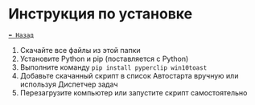 # Инструкция по установке

[`⬅️ Назад`](../readme.ru.md)

1. Скачайте все файлы из этой папки
2. Установите Python и pip (поставляется с Python)
3. Выполните команду `pip install pyperclip win10toast`
4. Добавьте скачанный скрипт в список Автостарта вручную или используя Диспетчер задач
5. Перезагрузите компьютер или запустите скрипт самостоятельно
